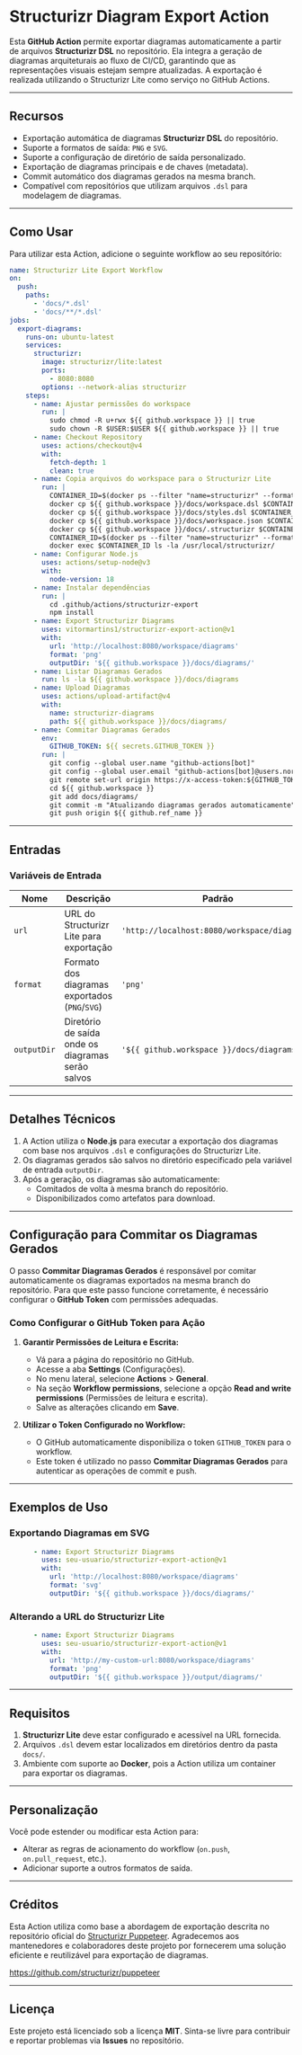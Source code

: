 # Structurizr Diagram Export Action

Esta **GitHub Action** permite exportar diagramas automaticamente a partir de arquivos **Structurizr DSL** no repositório. Ela integra a geração de diagramas arquiteturais ao fluxo de CI/CD, garantindo que as representações visuais estejam sempre atualizadas. A exportação é realizada utilizando o Structurizr Lite como serviço no GitHub Actions.

---

## Recursos

- Exportação automática de diagramas **Structurizr DSL** do repositório.
- Suporte a formatos de saída: `PNG` e `SVG`.
- Suporte a configuração de diretório de saída personalizado.
- Exportação de diagramas principais e de chaves (metadata).
- Commit automático dos diagramas gerados na mesma branch.
- Compatível com repositórios que utilizam arquivos `.dsl` para modelagem de diagramas.

---

## Como Usar

Para utilizar esta Action, adicione o seguinte workflow ao seu repositório:

```yaml
name: Structurizr Lite Export Workflow
on:
  push:
    paths:
      - 'docs/*.dsl'
      - 'docs/**/*.dsl' 
jobs:
  export-diagrams:
    runs-on: ubuntu-latest
    services:
      structurizr:
        image: structurizr/lite:latest
        ports:
          - 8080:8080
        options: --network-alias structurizr
    steps:
      - name: Ajustar permissões do workspace
        run: |
          sudo chmod -R u+rwx ${{ github.workspace }} || true
          sudo chown -R $USER:$USER ${{ github.workspace }} || true
      - name: Checkout Repository
        uses: actions/checkout@v4
        with:
          fetch-depth: 1
          clean: true
      - name: Copia arquivos do workspace para o Structurizr Lite
        run: |
          CONTAINER_ID=$(docker ps --filter "name=structurizr" --format "{{.ID}}")
          docker cp ${{ github.workspace }}/docs/workspace.dsl $CONTAINER_ID:/usr/local/structurizr/workspace.dsl
          docker cp ${{ github.workspace }}/docs/styles.dsl $CONTAINER_ID:/usr/local/structurizr/styles.dsl
          docker cp ${{ github.workspace }}/docs/workspace.json $CONTAINER_ID:/usr/local/structurizr/workspace.json
          docker cp ${{ github.workspace }}/docs/.structurizr $CONTAINER_ID:/usr/local/structurizr/.structurizr
          CONTAINER_ID=$(docker ps --filter "name=structurizr" --format "{{.ID}}")
          docker exec $CONTAINER_ID ls -la /usr/local/structurizr/
      - name: Configurar Node.js
        uses: actions/setup-node@v3
        with:
          node-version: 18
      - name: Instalar dependências
        run: |
          cd .github/actions/structurizr-export
          npm install
      - name: Export Structurizr Diagrams
        uses: vitormartins1/structurizr-export-action@v1
        with:
          url: 'http://localhost:8080/workspace/diagrams'
          format: 'png'
          outputDir: '${{ github.workspace }}/docs/diagrams/'
      - name: Listar Diagramas Gerados
        run: ls -la ${{ github.workspace }}/docs/diagrams
      - name: Upload Diagramas
        uses: actions/upload-artifact@v4
        with:
          name: structurizr-diagrams
          path: ${{ github.workspace }}/docs/diagrams/
      - name: Commitar Diagramas Gerados
        env:
          GITHUB_TOKEN: ${{ secrets.GITHUB_TOKEN }}
        run: |
          git config --global user.name "github-actions[bot]"
          git config --global user.email "github-actions[bot]@users.noreply.github.com"
          git remote set-url origin https://x-access-token:${GITHUB_TOKEN}@github.com/${{ github.repository }}
          cd ${{ github.workspace }}
          git add docs/diagrams/
          git commit -m "Atualizando diagramas gerados automaticamente"
          git push origin ${{ github.ref_name }}
```

---

## Entradas

### Variáveis de Entrada

| Nome       | Descrição                                    | Padrão                            | Obrigatório |
|------------|----------------------------------------------|------------------------------------|-------------|
| `url`      | URL do Structurizr Lite para exportação      | `'http://localhost:8080/workspace/diagrams'` | Sim         |
| `format`   | Formato dos diagramas exportados (`PNG`/`SVG`) | `'png'`                           | Sim         |
| `outputDir`| Diretório de saída onde os diagramas serão salvos | `'${{ github.workspace }}/docs/diagrams/'`              | Sim         |

---

## Detalhes Técnicos

1. A Action utiliza o **Node.js** para executar a exportação dos diagramas com base nos arquivos `.dsl` e configurações do Structurizr Lite.
2. Os diagramas gerados são salvos no diretório especificado pela variável de entrada `outputDir`.
3. Após a geração, os diagramas são automaticamente:
   - Comitados de volta à mesma branch do repositório.
   - Disponibilizados como artefatos para download.

---

## Configuração para Commitar os Diagramas Gerados

O passo **Commitar Diagramas Gerados** é responsável por comitar automaticamente os diagramas exportados na mesma branch do repositório. Para que este passo funcione corretamente, é necessário configurar o **GitHub Token** com permissões adequadas.

### Como Configurar o GitHub Token para Ação

1. **Garantir Permissões de Leitura e Escrita:**
   - Vá para a página do repositório no GitHub.
   - Acesse a aba **Settings** (Configurações).
   - No menu lateral, selecione **Actions** > **General**.
   - Na seção **Workflow permissions**, selecione a opção **Read and write permissions** (Permissões de leitura e escrita).
   - Salve as alterações clicando em **Save**.

2. **Utilizar o Token Configurado no Workflow:**
   - O GitHub automaticamente disponibiliza o token `GITHUB_TOKEN` para o workflow.
   - Este token é utilizado no passo **Commitar Diagramas Gerados** para autenticar as operações de commit e push.

---

## Exemplos de Uso

### Exportando Diagramas em SVG

```yaml
      - name: Export Structurizr Diagrams
        uses: seu-usuario/structurizr-export-action@v1
        with:
          url: 'http://localhost:8080/workspace/diagrams'
          format: 'svg'
          outputDir: '${{ github.workspace }}/docs/diagrams/'
```

### Alterando a URL do Structurizr Lite

```yaml
      - name: Export Structurizr Diagrams
        uses: seu-usuario/structurizr-export-action@v1
        with:
          url: 'http://my-custom-url:8080/workspace/diagrams'
          format: 'png'
          outputDir: '${{ github.workspace }}/output/diagrams/'
```

---

## Requisitos

1. **Structurizr Lite** deve estar configurado e acessível na URL fornecida.
2. Arquivos `.dsl` devem estar localizados em diretórios dentro da pasta `docs/`.
3. Ambiente com suporte ao **Docker**, pois a Action utiliza um container para exportar os diagramas.

---

## Personalização

Você pode estender ou modificar esta Action para:
- Alterar as regras de acionamento do workflow (`on.push`, `on.pull_request`, etc.).
- Adicionar suporte a outros formatos de saída.

---

## Créditos

Esta Action utiliza como base a abordagem de exportação descrita no repositório oficial do [Structurizr Puppeteer](https://github.com/structurizr/puppeteer). Agradecemos aos mantenedores e colaboradores deste projeto por fornecerem uma solução eficiente e reutilizável para exportação de diagramas.

https://github.com/structurizr/puppeteer

---

## Licença

Este projeto está licenciado sob a licença **MIT**. Sinta-se livre para contribuir e reportar problemas via **Issues** no repositório.

<!-- # structurizr-pipeline-integration
 
docker run --rm -p 8080:8080 -v "/Volumes/Transcend/structurizr-pipeline-integration/docs":/usr/local/structurizr structurizr/lite -->


